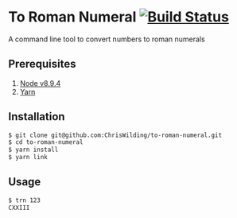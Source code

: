 # To Roman Numeral [![Build Status](https://travis-ci.org/ChrisWilding/to-roman-numeral.svg?branch=master)](https://travis-ci.org/ChrisWilding/to-roman-numeral)

A command line tool to convert numbers to roman numerals

## Prerequisites

1. [Node v8.9.4](https://nodejs.org/en/download/)
1. [Yarn](https://yarnpkg.com/en/docs/install)

## Installation

```sh
$ git clone git@github.com:ChrisWilding/to-roman-numeral.git
$ cd to-roman-numeral
$ yarn install
$ yarn link
```

## Usage

```sh
$ trn 123
CXXIII
```
